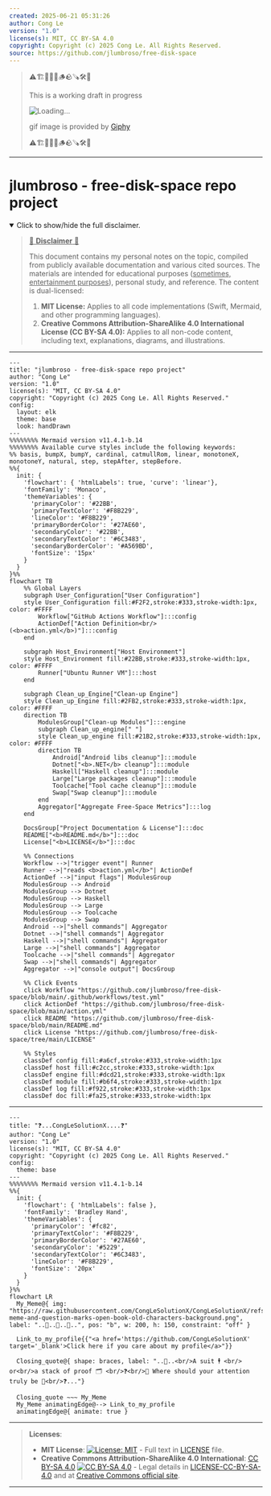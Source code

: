 ```yaml
---
created: 2025-06-21 05:31:26
author: Cong Le
version: "1.0"
license(s): MIT, CC BY-SA 4.0
copyright: Copyright (c) 2025 Cong Le. All Rights Reserved.
source: https://github.com/jlumbroso/free-disk-space
---
```



> ⚠️🏗️🚧🦺🧱🪵🪨🪚🛠️👷
> 
> This is a working draft in progress
> 
> ![Loading...](https://media0.giphy.com/media/v1.Y2lkPTc5MGI3NjExZmd2OHpkYmJvM3Mxc2p3aHdjOTE5cTYwMXVxbW9qc3hoZ244ZXRkaiZlcD12MV9pbnRlcm5hbF9naWZfYnlfaWQmY3Q9Zw/TsO3cLxeE8DNsztZyv/giphy.gif)
>
> gif image is provided by [Giphy](https://giphy.com)
> 
> ⚠️🏗️🚧🦺🧱🪵🪨🪚🛠️👷


----


# jlumbroso - free-disk-space repo project
<details open>
<summary>Click to show/hide the full disclaimer.</summary>
   
> <ins>📢 **Disclaimer** 🚨</ins>
>
> This document contains my personal notes on the topic,
> compiled from publicly available documentation and various cited sources.
> The materials are intended for educational purposes (<ins>sometimes, entertainment purposes</ins>), personal study, and reference.
> The content is dual-licensed:
> 1. **MIT License:** Applies to all code implementations (Swift, Mermaid, and other programming languages).
> 2. **Creative Commons Attribution-ShareAlike 4.0 International License (CC BY-SA 4.0):** Applies to all non-code content, including text, explanations, diagrams, and illustrations.

</details>


---

```mermaid
---
title: "jlumbroso - free-disk-space repo project"
author: "Cong Le"
version: "1.0"
license(s): "MIT, CC BY-SA 4.0"
copyright: "Copyright (c) 2025 Cong Le. All Rights Reserved."
config:
  layout: elk
  theme: base
  look: handDrawn
---
%%%%%%%% Mermaid version v11.4.1-b.14
%%%%%%%% Available curve styles include the following keywords:
%% basis, bumpX, bumpY, cardinal, catmullRom, linear, monotoneX, monotoneY, natural, step, stepAfter, stepBefore.
%%{
  init: {
    'flowchart': { 'htmlLabels': true, 'curve': 'linear'},
    'fontFamily': 'Monaco',
    'themeVariables': {
      'primaryColor': '#22BB',
      'primaryTextColor': '#F8B229',
      'lineColor': '#F8B229',
      'primaryBorderColor': '#27AE60',
      'secondaryColor': '#22BB',
      'secondaryTextColor': '#6C3483',
      'secondaryBorderColor': '#A569BD',
      'fontSize': '15px'
    }
  }
}%%
flowchart TB
    %% Global Layers
    subgraph User_Configuration["User Configuration"]
    style User_Configuration fill:#F2F2,stroke:#333,stroke-width:1px, color: #FFFF
        Workflow["GitHub Actions Workflow"]:::config
        ActionDef["Action Definition<br/>(<b>action.yml</b>)"]:::config
    end

    subgraph Host_Environment["Host Environment"]
    style Host_Environment fill:#22BB,stroke:#333,stroke-width:1px, color: #FFFF
        Runner["Ubuntu Runner VM"]:::host
    end

    subgraph Clean_up_Engine["Clean-up Engine"]
    style Clean_up_Engine fill:#2FB2,stroke:#333,stroke-width:1px, color: #FFFF
    direction TB
        ModulesGroup["Clean-up Modules"]:::engine
        subgraph Clean_up_engine[" "]
        style Clean_up_engine fill:#21B2,stroke:#333,stroke-width:1px, color: #FFFF
        direction TB
            Android["Android libs cleanup"]:::module
            Dotnet["<b>.NET</b> cleanup"]:::module
            Haskell["Haskell cleanup"]:::module
            Large["Large packages cleanup"]:::module
            Toolcache["Tool cache cleanup"]:::module
            Swap["Swap cleanup"]:::module
        end
        Aggregator["Aggregate Free-Space Metrics"]:::log
    end

    DocsGroup["Project Documentation & License"]:::doc
    README["<b>README.md</b>"]:::doc
    License["<b>LICENSE</b>"]:::doc

    %% Connections
    Workflow -->|"trigger event"| Runner
    Runner -->|"reads <b>action.yml</b>"| ActionDef
    ActionDef -->|"input flags"| ModulesGroup
    ModulesGroup --> Android
    ModulesGroup --> Dotnet
    ModulesGroup --> Haskell
    ModulesGroup --> Large
    ModulesGroup --> Toolcache
    ModulesGroup --> Swap
    Android -->|"shell commands"| Aggregator
    Dotnet -->|"shell commands"| Aggregator
    Haskell -->|"shell commands"| Aggregator
    Large -->|"shell commands"| Aggregator
    Toolcache -->|"shell commands"| Aggregator
    Swap -->|"shell commands"| Aggregator
    Aggregator -->|"console output"| DocsGroup

    %% Click Events
    click Workflow "https://github.com/jlumbroso/free-disk-space/blob/main/.github/workflows/test.yml"
    click ActionDef "https://github.com/jlumbroso/free-disk-space/blob/main/action.yml"
    click README "https://github.com/jlumbroso/free-disk-space/blob/main/README.md"
    click License "https://github.com/jlumbroso/free-disk-space/tree/main/LICENSE"

    %% Styles
    classDef config fill:#a6cf,stroke:#333,stroke-width:1px
    classDef host fill:#c2cc,stroke:#333,stroke-width:1px
    classDef engine fill:#dcd21,stroke:#333,stroke-width:1px
    classDef module fill:#b6f4,stroke:#333,stroke-width:1px
    classDef log fill:#f922,stroke:#333,stroke-width:1px
    classDef doc fill:#fa25,stroke:#333,stroke-width:1px
```

-----

```mermaid
---
title: "❓...CongLeSolutionX....❓"
author: "Cong Le"
version: "1.0"
license(s): "MIT, CC BY-SA 4.0"
copyright: "Copyright (c) 2025 Cong Le. All Rights Reserved."
config:
  theme: base
---
%%%%%%%% Mermaid version v11.4.1-b.14
%%{
  init: {
    'flowchart': { 'htmlLabels': false },
    'fontFamily': 'Bradley Hand',
    'themeVariables': {
      'primaryColor': '#fc82',
      'primaryTextColor': '#F8B229',
      'primaryBorderColor': '#27AE60',
      'secondaryColor': '#5229',
      'secondaryTextColor': '#6C3483',
      'lineColor': '#F8B229',
      'fontSize': '20px'
    }
  }
}%%
flowchart LR
  My_Meme@{ img: "https://raw.githubusercontent.com/CongLeSolutionX/CongLeSolutionX/refs/heads/main/assets/images/My-meme-and-question-marks-open-book-old-characters-background.png", label: "..🙉..👀..📖..", pos: "b", w: 200, h: 150, constraint: "off" }

  Link_to_my_profile{{"<a href='https://github.com/CongLeSolutionX' target='_blank'>Click here if you care about my profile</a>"}}

  Closing_quote@{ shape: braces, label: "..👀..<br/>A suit 🕴️ <br/> or<br/>a stack of proof 🗂️ <br/>❓<br/>💭 Where should your attention truly be 💬<br/>❓..."}

  Closing_quote ~~~ My_Meme
  My_Meme animatingEdge@--> Link_to_my_profile
  animatingEdge@{ animate: true }

```

---
><b>Licenses</b>:
>
>- <b>MIT License</b>:  [![License: MIT](https://img.shields.io/badge/License-MIT-yellow.svg)](LICENSE) - Full text in [LICENSE](LICENSE) file.
>- <b>Creative Commons Attribution-ShareAlike 4.0 International</b>: [CC BY-SA 4.0](https://creativecommons.org/licenses/by-sa/4.0/) [![CC BY-SA 4.0](https://licensebuttons.net/l/by-sa/4.0/88x31.png)](https://creativecommons.org/licenses/by-sa/4.0/) - Legal details in [LICENSE-CC-BY-SA-4.0](THE_PAST/LICENSE-CC-BY-SA-4.0) and at [Creative Commons official site](https://creativecommons.org/licenses/by-sa/4.0/).
>
---
